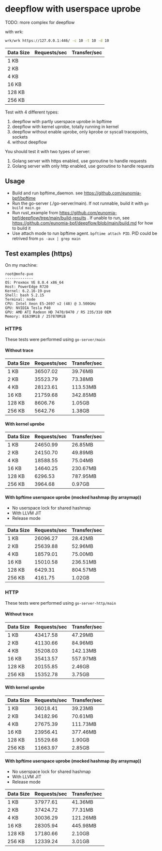 # deepflow with userspace uprobe

TODO: more complex for deepflow

with wrk:

```sh
wrk/wrk https://127.0.0.1:446/ -c 10 -t 10 -d 10
```

| Data Size | Requests/sec | Transfer/sec |
|-----------|--------------|--------------|
| 1 KB      |              |              |
| 2 KB      |              |              |
| 4 KB      |              |              |
| 16 KB     |              |              |
| 128 KB    |              |              |
| 256 KB    |              |              |

Test with 4 different types:

1. deepflow with partly userspace uprobe in bpftime
2. deepflow with kernel uprobe, totally running in kernel
3. deepflow without enable uprobe, only kprobe or syscall tracepoints, sockets
4. without deepflow

You should test it with two types of server:

1. Golang server with https enabled, use goroutine to handle requests
2. Golang server with only http enabled, use goroutine to handle requests

## Usage

- Build and run bpftime_daemon. see <https://github.com/eunomia-bpf/bpftime>
- Run the go-server (./go-server/main). If not runnable, build it with `go build main.go`
- Run rust_example from <https://github.com/eunomia-bpf/deepflow/tree/main/build-results> . If unable to run, see <https://github.com/eunomia-bpf/deepflow/blob/main/build.md> for how to build it
- Use attach mode to run bpftime agent. `bpftime attach PID`. PID could be retrived from `ps -aux | grep main`

## Test examples (https)

On my machine:

```console
root@mnfe-pve 
------------- 
OS: Proxmox VE 8.0.4 x86_64 
Host: PowerEdge R720 
Kernel: 6.2.16-19-pve 
Shell: bash 5.2.15 
Terminal: node 
CPU: Intel Xeon E5-2697 v2 (48) @ 3.500GHz 
GPU: NVIDIA Tesla P40 
GPU: AMD ATI Radeon HD 7470/8470 / R5 235/310 OEM 
Memory: 81639MiB / 257870MiB 
```

### HTTPS

These tests were performed using `go-server/main`

#### Without trace

| Data Size | Requests/sec | Transfer/sec |
|-----------|--------------|--------------|
| 1 KB      | 36507.02      |  39.76MB    |
| 2 KB      |  35523.79      |  73.38MB     |
| 4 KB      |  28123.61      | 113.53MB      |
| 16 KB     | 21759.68      | 342.85MB   |
| 128 KB    |  8606.76     |  1.05GB     |
| 256 KB    |   5642.76     |  1.38GB      |
#### With kernel uprobe

| Data Size | Requests/sec | Transfer/sec |
|-----------|--------------|--------------|
|1 KB       |24650.99      |26.85MB       |
|2 KB       |24150.70      |49.89MB       |
|4 KB       |18588.55      |75.04MB       |
|16 KB      |14640.25      |230.67MB      |
|128 KB     |6296.53       |787.95MB      |
|256 KB     |3964.68       |0.97GB        |
#### With bpftime userspace uprobe (mocked hashmap (by arraymap))

- No userspace lock for shared hashmap
- With LLVM JIT
- Release mode

| Data Size | Requests/sec | Transfer/sec |
|-----------|--------------|--------------|
|1 KB       |26096.27      |28.42MB       |
|2 KB       |25639.88      |52.96MB       |
|4 KB       |18579.01      |75.00MB       |
|16 KB      |15010.58      |236.51MB      |
|128 KB     |6429.31       |804.57MB      |
|256 KB     |4161.75       |1.02GB        |

### HTTP

These tests were performed using `go-server-http/main`

#### Without trace

| Data Size | Requests/sec | Transfer/sec |
|-----------|--------------|--------------|
| 1 KB      |   43417.58   |  47.29MB     |
| 2 KB      |   41130.66   |  84.96MB     |
| 4 KB      |   35208.03   |  142.13MB    |
| 16 KB     |   35413.57   |  557.97MB    |
| 128 KB    |   20155.85   |  2.46GB      |
| 256 KB    |   15352.78   |  3.75GB      |
#### With kernel uprobe

| Data Size | Requests/sec | Transfer/sec |
|-----------|--------------|--------------|
|1 KB       |36018.41      |39.23MB       |
|2 KB       |34182.96      |70.61MB       |
|4 KB       |27675.39      |111.73MB      |
|16 KB      |23956.41      |377.46MB      |
|128 KB     |15529.68      |1.90GB        |
|256 KB     |11663.97      |2.85GB        |

#### With bpftime userspace uprobe (mocked hashmap (by arraymap))

- No userspace lock for shared hashmap
- With LLVM JIT
- Release mode

| Data Size | Requests/sec | Transfer/sec |
|-----------|--------------|--------------|
|1 KB       |37977.61      |41.36MB       |
|2 KB       |37424.72      |77.31MB       |
|4 KB       |30036.29      |121.26MB      |
|16 KB      |28305.94      |445.98MB      |
|128 KB     |17180.66      |2.10GB        |
|256 KB     |12339.24      |3.01GB        |
